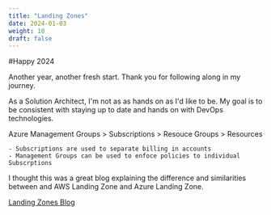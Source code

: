 ```yaml
---
title: "Landing Zones"
date: 2024-01-03
weight: 10
draft: false
---
```


#Happy 2024

Another year, another fresh start.  Thank you for following along in my journey.

As a Solution Architect, I'm not as as hands on as I'd like to be.  My goal is to be consistent with staying up to date and hands on with DevOps technologies.

Azure Management Groups > Subscriptions > Resouce Groups > Resources

    - Subscriptions are used to separate billing in accounts
    - Management Groups can be used to enfoce policies to individual Subscrptions

I thought this was a great blog explaining the difference and similarities between and AWS Landing Zone and Azure Landing Zone.

[Landing Zones Blog](https://www.linkedin.com/pulse/account-structure-comparison-between-aws-azure-richard-lenan-zhao/)